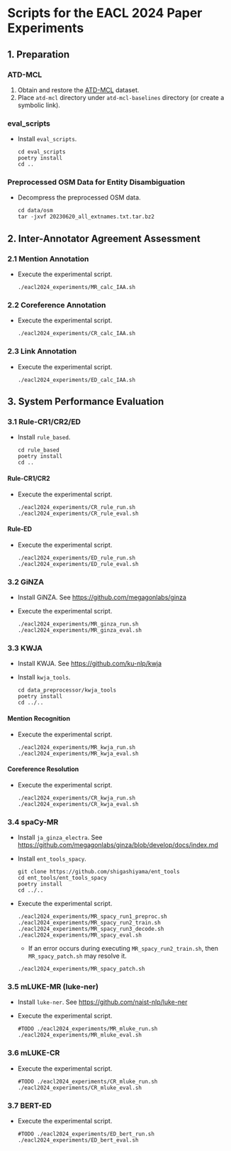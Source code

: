 # Scripts for the EACL 2024 Paper Experiments

## 1. Preparation

### ATD-MCL

1. Obtain and restore the [ATD-MCL](https://github.com/naist-nlp/atdmcl) dataset.
1. Place `atd-mcl` directory under `atd-mcl-baselines` directory (or create a symbolic link).

### eval_scripts

- Install `eval_scripts`.

    ~~~~
    cd eval_scripts
    poetry install
    cd ..
    ~~~~

### Preprocessed OSM Data for Entity Disambiguation

- Decompress the preprocessed OSM data.

    ~~~~
    cd data/osm
    tar -jxvf 20230620_all_extnames.txt.tar.bz2
    ~~~~

## 2. Inter-Annotator Agreement Assessment

### 2.1 Mention Annotation

- Execute the experimental script.

    ~~~~
    ./eacl2024_experiments/MR_calc_IAA.sh
    ~~~~

### 2.2 Coreference Annotation

- Execute the experimental script.

    ~~~~
    ./eacl2024_experiments/CR_calc_IAA.sh
    ~~~~

### 2.3 Link Annotation

- Execute the experimental script.

    ~~~~
    ./eacl2024_experiments/ED_calc_IAA.sh
    ~~~~

## 3. System Performance Evaluation

### 3.1 Rule-CR1/CR2/ED

- Install `rule_based`.

    ~~~~
    cd rule_based
    poetry install
    cd ..
    ~~~~

#### Rule-CR1/CR2

- Execute the experimental script.

    ~~~~
    ./eacl2024_experiments/CR_rule_run.sh
    ./eacl2024_experiments/CR_rule_eval.sh
    ~~~~

#### Rule-ED

- Execute the experimental script.

    ~~~~
    ./eacl2024_experiments/ED_rule_run.sh
    ./eacl2024_experiments/ED_rule_eval.sh
    ~~~~

### 3.2 GiNZA

- Install GiNZA. See https://github.com/megagonlabs/ginza

- Execute the experimental script.

    ~~~~
    ./eacl2024_experiments/MR_ginza_run.sh
    ./eacl2024_experiments/MR_ginza_eval.sh
    ~~~~

### 3.3 KWJA

- Install KWJA. See https://github.com/ku-nlp/kwja

- Install `kwja_tools`.

    ~~~~
    cd data_preprocessor/kwja_tools
    poetry install
    cd ../..
    ~~~~

#### Mention Recognition

- Execute the experimental script.

    ~~~~
    ./eacl2024_experiments/MR_kwja_run.sh
    ./eacl2024_experiments/MR_kwja_eval.sh
    ~~~~

#### Coreference Resolution

- Execute the experimental script.

     
    ~~~~
    ./eacl2024_experiments/CR_kwja_run.sh
    ./eacl2024_experiments/CR_kwja_eval.sh
    ~~~~

### 3.4 spaCy-MR

- Install `ja_ginza_electra`. See https://github.com/megagonlabs/ginza/blob/develop/docs/index.md

- Install `ent_tools_spacy`.

    ~~~~
    git clone https://github.com/shigashiyama/ent_tools
    cd ent_tools/ent_tools_spacy
    poetry install
    cd ../..
    ~~~~

- Execute the experimental script.

    ~~~~
    ./eacl2024_experiments/MR_spacy_run1_preproc.sh
    ./eacl2024_experiments/MR_spacy_run2_train.sh
    ./eacl2024_experiments/MR_spacy_run3_decode.sh
    ./eacl2024_experiments/MR_spacy_eval.sh
    ~~~~
    - If an error occurs during executing `MR_spacy_run2_train.sh`, then `MR_spacy_patch.sh` may resolve it.

    ~~~~
    ./eacl2024_experiments/MR_spacy_patch.sh
    ~~~~

### 3.5 mLUKE-MR (luke-ner)

- Install `luke-ner`. See https://github.com/naist-nlp/luke-ner

- Execute the experimental script.

    ~~~~
    #TODO ./eacl2024_experiments/MR_mluke_run.sh
    ./eacl2024_experiments/MR_mluke_eval.sh
    ~~~~

### 3.6 mLUKE-CR

- Execute the experimental script.

    ~~~~
    #TODO ./eacl2024_experiments/CR_mluke_run.sh
    ./eacl2024_experiments/CR_mluke_eval.sh
    ~~~~

### 3.7 BERT-ED

- Execute the experimental script.

    ~~~~
    #TODO ./eacl2024_experiments/ED_bert_run.sh
    ./eacl2024_experiments/ED_bert_eval.sh
    ~~~~
